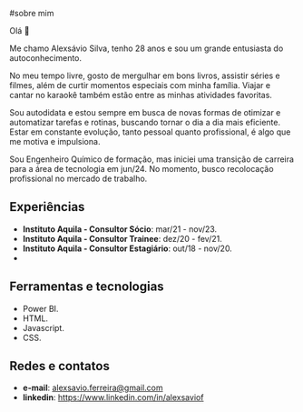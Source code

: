 #sobre mim

Olá 👋

Me chamo Alexsávio Silva, tenho 28 anos e sou um grande entusiasta do autoconhecimento. 

No meu tempo livre, gosto de mergulhar em bons livros, assistir séries e filmes, além de curtir momentos especiais com minha família. Viajar e cantar no karaokê também estão entre as minhas atividades favoritas.

Sou autodidata e estou sempre em busca de novas formas de otimizar e automatizar tarefas e rotinas, buscando tornar o dia a dia mais eficiente. Estar em constante evolução, tanto pessoal quanto profissional, é algo que me motiva e impulsiona.

Sou Engenheiro Químico de formação, mas iniciei uma transição de carreira para a área de tecnologia em jun/24. No momento, busco recolocação profissional no mercado de trabalho.

## Experiências

- **Instituto Aquila - Consultor Sócio**: mar/21 - nov/23.
- **Instituto Aquila - Consultor Trainee**: dez/20 - fev/21.
- **Instituto Aquila - Consultor Estagiário**: out/18 - nov/20.
- 
## Ferramentas e tecnologias 

- Power BI.
- HTML.
- Javascript.
- CSS.

## Redes e contatos

- **e-mail**: alexsavio.ferreira@gmail.com
- **linkedin**: https://www.linkedin.com/in/alexsaviof


<!---
alexsaviosilva/alexsaviosilva is a ✨ special ✨ repository because its `README.md` (this file) appears on your GitHub profile.
You can click the Preview link to take a look at your changes.
--->
